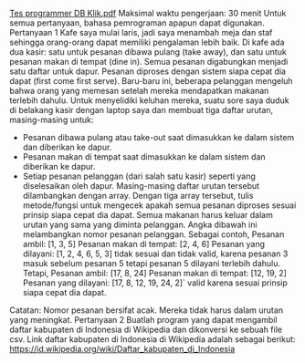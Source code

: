 [Tes programmer DB Klik.pdf](https://github.com/user-attachments/files/16886558/Tes.programmer.DB.Klik.pdf)
Maksimal waktu pengerjaan: 30 menit
Untuk semua pertanyaan, bahasa pemrograman apapun dapat digunakan.
Pertanyaan 1
Kafe saya mulai laris, jadi saya menambah meja dan staf sehingga orang-orang dapat memiliki
pengalaman lebih baik.
Di kafe ada dua kasir: satu untuk pesanan dibawa pulang (take away), dan satu untuk pesanan
makan di tempat (dine in). Semua pesanan digabungkan menjadi satu daftar untuk dapur.
Pesanan diproses dengan sistem siapa cepat dia dapat (first come first serve).
Baru-baru ini, beberapa pelanggan mengeluh bahwa orang yang memesan setelah mereka
mendapatkan makanan terlebih dahulu.
Untuk menyelidiki keluhan mereka, suatu sore saya duduk di belakang kasir dengan laptop
saya dan membuat tiga daftar urutan, masing-masing untuk:
- Pesanan dibawa pulang atau take-out saat dimasukkan ke dalam sistem dan diberikan ke
dapur.
- Pesanan makan di tempat saat dimasukkan ke dalam sistem dan diberikan ke dapur.
- Setiap pesanan pelanggan (dari salah satu kasir) seperti yang diselesaikan oleh dapur.
Masing-masing daftar urutan tersebut dilambangkan dengan array.
Dengan tiga array tersebut, tulis metode/fungsi untuk mengecek apakah semua pesanan
diproses sesuai prinsip siapa cepat dia dapat. Semua makanan harus keluar dalam
urutan yang sama yang diminta pelanggan.
Angka dibawah ini melambangkan nomor pesanan pelanggan.
Sebagai contoh,
Pesanan ambil: [1, 3, 5]
Pesanan makan di tempat: [2, 4, 6]
Pesanan yang dilayani: [1, 2, 4, 6, 5, 3]
tidak sesuai dan tidak valid, karena pesanan 3 masuk sebelum pesanan 5 tetapi pesanan 5
dilayani terlebih dahulu.
Tetapi,
Pesanan ambil: [17, 8, 24]
Pesanan makan di tempat: [12, 19, 2]
Pesanan yang dilayani: [17, 8, 12, 19, 24, 2]`
valid karena sesuai prinsip siapa cepat dia dapat.

Catatan: Nomor pesanan bersifat acak. Mereka tidak harus dalam urutan yang meningkat.
Pertanyaan 2
Buatlah program yang dapat mengambil daftar kabupaten di Indonesia di Wikipedia dan
dikonversi ke sebuah file csv.
Link daftar kabupaten di Indonesia di Wikipedia adalah sebagai berikut:
https://id.wikipedia.org/wiki/Daftar_kabupaten_di_Indonesia
